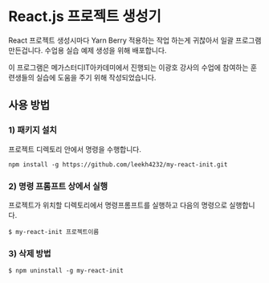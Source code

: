 # React.js 프로젝트 생성기

React 프로젝트 생성시마다 Yarn Berry 적용하는 작업 하는게 귀찮아서 일괄 프로그램 만든겁니다. 수업용 실습 예제 생성을 위해 배포합니다.

이 프로그램은 메가스터디IT아카데미에서 진행되는 이광호 강사의 수업에 참여하는 훈련생들의 실습에 도움을 주기 위해 작성되었습니다.


## 사용 방법

### 1) 패키지 설치

프로젝트 디렉토리 안에서 명령을 수행합니다.

```shell
npm install -g https://github.com/leekh4232/my-react-init.git
```

### 2) 명령 프롬프트 상에서 실행

프로젝트가 위치할 디렉토리에서 명령프롬프트를 실행하고 다음의 명령으로 실행합니다.

```shell
$ my-react-init 프로젝트이름
```

### 3) 삭제 방법

```shell
$ npm uninstall -g my-react-init
```